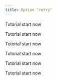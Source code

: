 ```yaml
---
title: Option "retry"
---
```


Tutorial start now

Tutorial start now

Tutorial start now

Tutorial start now

Tutorial start now

Tutorial start now
